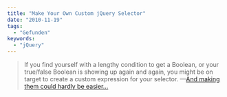 ```yaml
---
title: "Make Your Own Custom jQuery Selector"
date: "2010-11-19"
tags:
  - "Gefunden"
keywords:
  - "jQuery"
---
```


> If you find yourself with a lengthy condition to get a Boolean, or your true/false Boolean is showing up again and again, you might be on target to create a custom expression for your selector.
> —[And making them could hardly be easier…](http://blogs.sitepoint.com/2010/11/16/make-your-own-custom-jquery-selector/)
